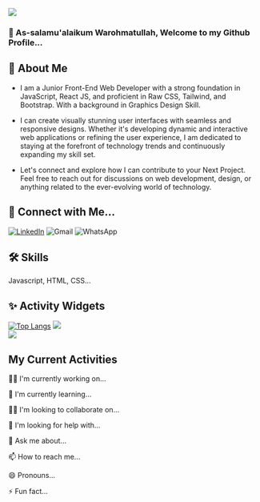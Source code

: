 ![](https://data.terabox.com/thumbnail/964a2466458d4af33c343f70f8914a3a?fid=4398880206227-250528-397444425213235&rt=pr&sign=FDTAER-DCb740ccc5511e5e8fedcff06b081203-FoLb3Z%2bLZ1YoNFpqR5LiJvQGLck%3d&expires=8h&chkbd=0&chkv=0&dp-logid=360362564434200339&dp-callid=0&time=1705377600&size=c1366_u768&quality=90&vuk=4398880206227&ft=image&autopolicy=1)

### 👋 As-salamu'alaikum Warohmatullah, Welcome to my Github Profile...

## 🚀 About Me
- I am a Junior Front-End Web Developer with a strong foundation in JavaScript, React JS, and proficient in Raw CSS, Tailwind, and Bootstrap. With a background in Graphics Design Skill. 

- I can create visually stunning user interfaces with seamless and responsive designs. Whether it's developing dynamic and interactive web applications or refining the user experience, I am dedicated to staying at the forefront of technology trends and continuously expanding my skill set.

- Let's connect and explore how I can contribute to your Next Project. Feel free to reach out for discussions on web development, design, or anything related to the ever-evolving world of technology.

## 📩 Connect with Me...
[![LinkedIn](https://img.shields.io/badge/LinkedIn-0077B5?style=for-the-badge&logo=linkedin&logoColor=white)](https://www.linkedin.com/in/developer-jihad/)
![Gmail](https://img.shields.io/badge/Gmail-EA4335.svg?style=for-the-badge&logo=Gmail&logoColor=white)
![WhatsApp](https://img.shields.io/badge/WhatsApp-25D366.svg?style=for-the-badge&logo=WhatsApp&logoColor=white)

## 🛠 Skills
Javascript, HTML, CSS...

## ✨ Activity Widgets
[![Top Langs](https://github-readme-stats.vercel.app/api/top-langs/?username=Developer-Jihad)](https://github.com/anuraghazra/github-readme-stats) 
![](https://komarev.com/ghpvc/?username=Developer-Jihad) </br>
![](https://github-readme-streak-stats.herokuapp.com/?user=Developer-Jihad) 
<!---![GitHub stats](https://github-readme-stats.vercel.app/api?username=Developer-Jihad&show_icons=true&count_private=true) </br> --->

## My Current Activities
👩‍💻 I'm currently working on...

🧠 I'm currently learning...

👯‍♀️ I'm looking to collaborate on...

🤔 I'm looking for help with...

💬 Ask me about...

📫 How to reach me...

😄 Pronouns...

⚡️ Fun fact...

<!---
Developer-Jihad/Developer-Jihad is a ✨ special ✨ repository because its `README.md` (this file) appears on your GitHub profile.
You can click the Preview link to take a look at your changes.
--->
